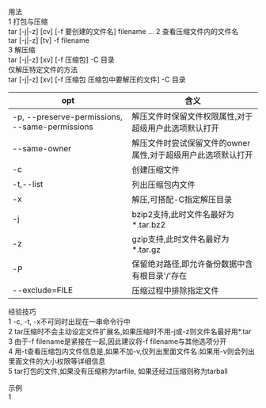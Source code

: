 用法  
1 打包与压缩  
tar [-j|-z] [cv] [-f 要创建的文件名] filename ...
2 查看压缩文件内的文件名  
tar [-j|-z] [tv] -f filename  
3 解压缩  
tar [-j|-z] [xv] [-f 压缩包] -C 目录  
仅解压特定文件的方法  
tar [-j|-z] [xv] [-f 压缩包 压缩包中要解压的文件] -C 目录  



opt | 含义
---|---
-p, --preserve-permissions, --same-permissions | 解压文件时保留文件权限属性,对于超级用户此选项默认打开
--same-owner | 解压文件时尝试保留文件的owner属性,对于超级用户此选项默认打开
-c | 创建压缩文件
-t,--list | 列出压缩包内文件
-x | 解压,可搭配-C指定解压目录
-j | bzip2支持,此时文件名最好为*.tar.bz2
-z | gzip支持,此时文件名最好为*.tar.gz
-P | 保留绝对路径,即允许备份数据中含有根目录'/'存在
--exclude=FILE | 压缩过程中排除指定文件


经验技巧  
1 -c, -t, -x不可同时出现在一串命令行中  
2 tar压缩时不会主动设定文件扩展名,如果压缩时不用-j或-z则文件名最好用*.tar  
3 由于-f filename是紧接在一起,因此建议将-f filename与其他选项分开  
4 用-t查看压缩包内文件信息是,如果不加-v,仅列出里面文件名.如果用-v则会列出里面文件的大小权限等详细信息  
5 tar打包的文件,如果没有压缩称为tarfile, 如果还经过压缩则称为tarball  


示例  
1 